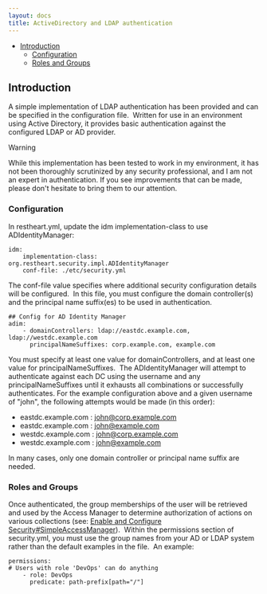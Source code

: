 ```yaml
---
layout: docs
title: ActiveDirectory and LDAP authentication 
---
```


* [Introduction](#introduction)
    * [Configuration](#configuration)
    * [Roles and Groups](#roles-and-groups)

## Introduction

A simple implementation of LDAP authentication has been provided and can
be specified in the configuration file.  Written for use in an
environment using Active Directory, it provides basic authentication
against the configured LDAP or AD provider.  

  

Warning

While this implementation has been tested to work in my environment, it
has not been thoroughly scrutinized by any security professional, and I
am not an expert in authentication. If you see improvements that can be
made, please don't hesitate to bring them to our attention.

### Configuration

In restheart.yml, update the idm implementation-class to use
ADIdentityManager:

``` text
idm:    
    implementation-class: org.restheart.security.impl.ADIdentityManager
    conf-file: ./etc/security.yml
```

The conf-file value specifies where additional security configuration
details will be configured.  In this file, you must configure the domain
controller(s) and the principal name suffix(es) to be used in
authentication.

``` text
## Config for AD Identity Manager
adim:
    - domainControllers: ldap://eastdc.example.com, ldap://westdc.example.com
      principalNameSuffixes: corp.example.com, example.com
```

You must specify at least one value for domainControllers, and at least
one value for principalNameSuffixes.  The ADIdentityManager will attempt
to authenticate against each DC using the username and any
principalNameSuffixes until it exhausts all combinations or successfully
authenticates. For the example configuration above and a given username
of "john", the following attempts would be made (in this order):

-   eastdc.example.com : <john@corp.example.com>
-   eastdc.example.com : <john@example.com>
-   westdc.example.com : <john@corp.example.com>
-   westdc.example.com : <john@example.com>

In many cases, only one domain controller or principal name suffix are
needed.  

### Roles and Groups

Once authenticated, the group memberships of the user will be retrieved
and used by the Access Manager to determine authorization of actions on
various collections (see: [Enable and Configure
Security\#SimpleAccessManager](Enable-and-Configure-Security_13369378.html#EnableandConfigureSecurity-SimpleAccessManager)).
 Within the permissions section of security.yml, you must use the group
names from your AD or LDAP system rather than the default examples in
the file.  An example:

``` text
permissions:
# Users with role 'DevOps' can do anything
    - role: DevOps
      predicate: path-prefix[path="/"]
```

  

  
